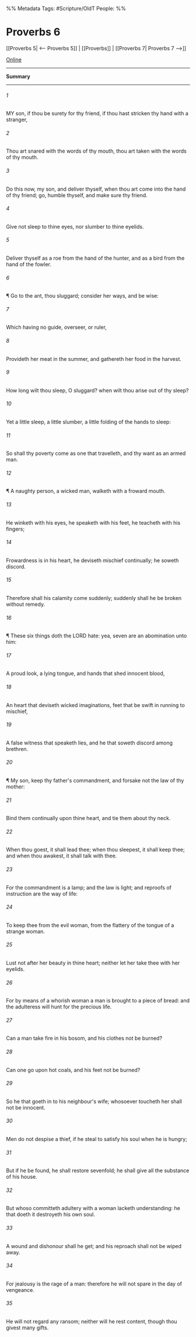 

%% Metadata
Tags: #Scripture/OldT
People: 
%%
# Proverbs 6
[[Proverbs 5| <-- Proverbs 5]] | [[Proverbs]] | [[Proverbs 7| Proverbs 7 -->]]

[Online](https://churchofjesuschrist.org/study/scriptures/ot/prov/6?lang=eng)

---
__Summary__



---

###### 1
MY son, if thou be surety for thy friend, if thou hast stricken thy hand with a stranger,
###### 2
Thou art snared with the words of thy mouth, thou art taken with the words of thy mouth.
###### 3
Do this now, my son, and deliver thyself, when thou art come into the hand of thy friend; go, humble thyself, and make sure thy friend.
###### 4
Give not sleep to thine eyes, nor slumber to thine eyelids.
###### 5
Deliver thyself as a roe from the hand of the hunter, and as a bird from the hand of the fowler.
###### 6
¶ Go to the ant, thou sluggard; consider her ways, and be wise:
###### 7
Which having no guide, overseer, or ruler,
###### 8
Provideth her meat in the summer, and gathereth her food in the harvest.
###### 9
How long wilt thou sleep, O sluggard?  when wilt thou arise out of thy sleep?
###### 10
Yet a little sleep, a little slumber, a little folding of the hands to sleep:
###### 11
So shall thy poverty come as one that travelleth, and thy want as an armed man.
###### 12
¶ A naughty person, a wicked man, walketh with a froward mouth.
###### 13
He winketh with his eyes, he speaketh with his feet, he teacheth with his fingers;
###### 14
Frowardness is in his heart, he deviseth mischief continually; he soweth discord.
###### 15
Therefore shall his calamity come suddenly; suddenly shall he be broken without remedy.
###### 16
¶ These six things doth the LORD hate: yea, seven are an abomination unto him:
###### 17
A proud look, a lying tongue, and hands that shed innocent blood,
###### 18
An heart that deviseth wicked imaginations, feet that be swift in running to mischief,
###### 19
A false witness that speaketh lies, and he that soweth discord among brethren.
###### 20
¶ My son, keep thy father's commandment, and forsake not the law of thy mother:
###### 21
Bind them continually upon thine heart, and tie them about thy neck.
###### 22
When thou goest, it shall lead thee; when thou sleepest, it shall keep thee; and when thou awakest, it shall talk with thee.
###### 23
For the commandment is a lamp; and the law is light; and reproofs of instruction are the way of life:
###### 24
To keep thee from the evil woman, from the flattery of the tongue of a strange woman.
###### 25
Lust not after her beauty in thine heart; neither let her take thee with her eyelids.
###### 26
For by means of a whorish woman a man is brought to a piece of bread: and the adulteress will hunt for the precious life.
###### 27
Can a man take fire in his bosom, and his clothes not be burned?
###### 28
Can one go upon hot coals, and his feet not be burned?
###### 29
So he that goeth in to his neighbour's wife; whosoever toucheth her shall not be innocent.
###### 30
Men do not despise a thief, if he steal to satisfy his soul when he is hungry;
###### 31
But if he be found, he shall restore sevenfold; he shall give all the substance of his house.
###### 32
But whoso committeth adultery with a woman lacketh understanding: he that doeth it destroyeth his own soul.
###### 33
A wound and dishonour shall he get; and his reproach shall not be wiped away.
###### 34
For jealousy is the rage of a man: therefore he will not spare in the day of vengeance.
###### 35
He will not regard any ransom; neither will he rest content, though thou givest many gifts.



